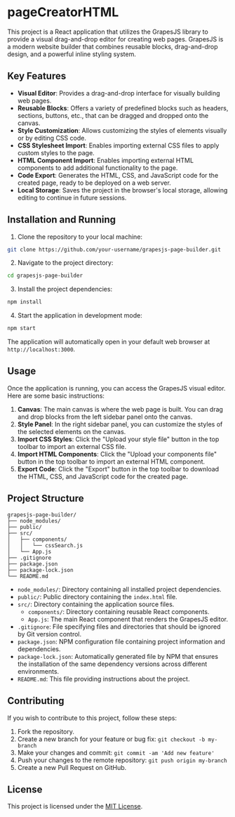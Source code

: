 # pageCreatorHTML

This project is a React application that utilizes the GrapesJS library to provide a visual drag-and-drop editor for creating web pages. GrapesJS is a modern website builder that combines reusable blocks, drag-and-drop design, and a powerful inline styling system.

## Key Features

- **Visual Editor**: Provides a drag-and-drop interface for visually building web pages.
- **Reusable Blocks**: Offers a variety of predefined blocks such as headers, sections, buttons, etc., that can be dragged and dropped onto the canvas.
- **Style Customization**: Allows customizing the styles of elements visually or by editing CSS code.
- **CSS Stylesheet Import**: Enables importing external CSS files to apply custom styles to the page.
- **HTML Component Import**: Enables importing external HTML components to add additional functionality to the page.
- **Code Export**: Generates the HTML, CSS, and JavaScript code for the created page, ready to be deployed on a web server.
- **Local Storage**: Saves the project in the browser's local storage, allowing editing to continue in future sessions.

## Installation and Running

1. Clone the repository to your local machine:

```bash
git clone https://github.com/your-username/grapesjs-page-builder.git
```

2. Navigate to the project directory:

```bash
cd grapesjs-page-builder
```

3. Install the project dependencies:

```bash
npm install
```

4. Start the application in development mode:

```bash
npm start
```

The application will automatically open in your default web browser at `http://localhost:3000`.

## Usage

Once the application is running, you can access the GrapesJS visual editor. Here are some basic instructions:

1. **Canvas**: The main canvas is where the web page is built. You can drag and drop blocks from the left sidebar panel onto the canvas.
2. **Style Panel**: In the right sidebar panel, you can customize the styles of the selected elements on the canvas.
3. **Import CSS Styles**: Click the "Upload your style file" button in the top toolbar to import an external CSS file.
4. **Import HTML Components**: Click the "Upload your components file" button in the top toolbar to import an external HTML component.
5. **Export Code**: Click the "Export" button in the top toolbar to download the HTML, CSS, and JavaScript code for the created page.

## Project Structure

```
grapesjs-page-builder/
├── node_modules/
├── public/
├── src/
│   ├── components/
│   │   └── cssSearch.js
│   └── App.js
├── .gitignore
├── package.json
├── package-lock.json
└── README.md
```

- `node_modules/`: Directory containing all installed project dependencies.
- `public/`: Public directory containing the `index.html` file.
- `src/`: Directory containing the application source files.
  - `components/`: Directory containing reusable React components.
  - `App.js`: The main React component that renders the GrapesJS editor.
- `.gitignore`: File specifying files and directories that should be ignored by Git version control.
- `package.json`: NPM configuration file containing project information and dependencies.
- `package-lock.json`: Automatically generated file by NPM that ensures the installation of the same dependency versions across different environments.
- `README.md`: This file providing instructions about the project.

## Contributing

If you wish to contribute to this project, follow these steps:

1. Fork the repository.
2. Create a new branch for your feature or bug fix: `git checkout -b my-branch`
3. Make your changes and commit: `git commit -am 'Add new feature'`
4. Push your changes to the remote repository: `git push origin my-branch`
5. Create a new Pull Request on GitHub.

## License

This project is licensed under the [MIT License](LICENSE).
